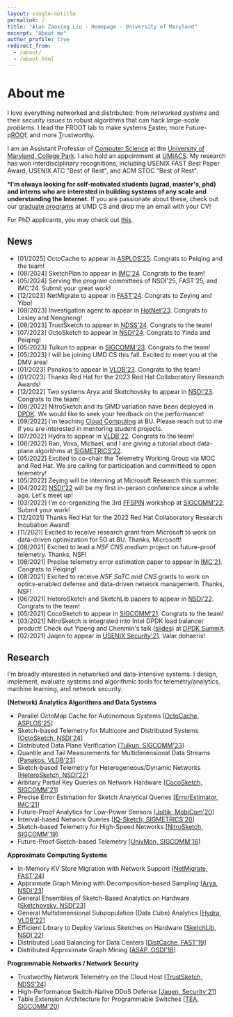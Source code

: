 ```yaml
---
layout: single-notitle
permalink: /
title: "Alan Zaoxing Liu - Homepage - University of Maryland"
excerpt: "About me"
author_profile: true
redirect_from: 
  - /about/
  - /about.html
---
```

About me
======
I love everything networked and distributed: from *networked systems* and their *security issues* to robust algorithms that can hack *large-scale problems*. I lead the FROOT lab to make systems <u>F</u>aster, more Future-p<u>ROO</u>f, and more <u>T</u>rustworthy. 

I am an Assistant Professor of [Computer Science](https://www.cs.umd.edu/) at the [University of Maryland, College Park](https://www.umd.edu/). I also hold an appointment at [UMIACS](https://www.umiacs.umd.edu/). My research has won interdisciplinary recognitions, including USENIX FAST Best Paper Award, USENIX ATC "Best of Rest", and ACM STOC "Best of Rest".

***I'm always looking for self-motivated students (ugrad, master's, phd) and interns who are interested in building systems of any scale and understanding the Internet.** If you are passionate about these, check out our [graduate programs](https://www.cs.umd.edu/grad/catalog#applying) at UMD CS and drop me an email with your CV! 

For PhD applicants, you may check out [this](/files/UMD-PhD-Recruitment.pdf).

<!-- **Feel free to contact me if you are interested in research internship opportunites.** -->


News
------
* [01/2025]  OctoCache to appear in [ASPLOS'25](https://www.asplos-conference.org/asplos2025/). Congrats to Peiqing and the team!
* [08/2024]  SketchPlan to appear in [IMC'24](https://conferences.sigcomm.org/imc/2024/). Congrats to the team!
* [05/2024]  Serving the program committees of NSDI'25, FAST'25, and IMC'24. Submit your great work!
* [12/2023]  NetMigrate to appear in [FAST'24](https://www.usenix.org/conference/fast24). Congrats to Zeying and Yibo!
* [09/2023]  Investigation agent to appear in [HotNet'23](https://conferences.sigcomm.org/hotnets/2023/index.html). Congrats to Lesley and Nengneng!
* [08/2023]  TrustSketch to appear in [NDSS'24](https://www.ndss-symposium.org/ndss2024/). Congrats to the team!
* [07/2023]  OctoSketch to appear in [NSDI'24](https://www.usenix.org/conference/nsdi24). Congrats to Yinda and Peiqing!    
* [05/2023]  Tulkun to appear in [SIGCOMM'23](https://conferences.sigcomm.org/sigcomm/2023/). Congrats to the team!
* [05/2023]  I will be joining UMD CS this fall. Excited to meet you at the DMV area!
* [01/2023]  Panakos to appear in [VLDB'23](https://vldb.org/2023/). Congrats to the team!
* [01/2023]  Thanks Red Hat for the 2023 Red Hat Collaboratory Research Awards!   
* [12/2022]  Two systems Arya and Sketchovsky to appear in [NSDI'23](https://www.usenix.org/conference/nsdi23). Congrats to the team! 
* [09/2022]  NitroSketch and its SIMD variation have been deployed in [DPDK](https://patches.dpdk.org/project/dpdk/patch/20220916030317.3111820-2-leyi.rong@intel.com/). We would like to seek your feedback on the performance! 
* [09/2022]  I'm teaching [Cloud Computing](/teaching/2022-fall-cloud) at BU. Please reach out to me if you are interested in mentoring student projects.
* [07/2022]  Hydra to appear in [VLDB'22](https://vldb.org/2022/). Congrats to the team!
* [06/2022]  Ran, Vova, Michael, and I are giving a tutorial about data-plane algorithms at [SIGMETRICS'22](https://www.sigmetrics.org/sigmetrics2022/tutorials.html).
* [05/2022]  Excited to co-chair the Telemetry Working Group via MOC and Red Hat. We are calling for participation and committeed to open telemetry!  
* [05/2022]  Zeying will be interning at Microsoft Research this summer.  
* [04/2022]  [NSDI'22](https://www.usenix.org/conference/nsdi22) will be my first in-person conference since a while ago. Let's meet up!  
* [03/2022]  I'm co-organizing the 3rd [FFSPIN](https://conferences.sigcomm.org/sigcomm/2022/workshop-ffspin.html) workshop at [SIGCOMM'22](https://conferences.sigcomm.org/sigcomm/2022/). Submit your work!  
* [12/2021]  Thanks Red Hat for the 2022 Red Hat Collaboratory Research Incubation Award!  
* [11/2021]  Excited to receive research grant from Microsoft to work on data-driven optimization for 5G at BU. Thanks, Microsoft!  
* [08/2021]  Excited to lead a *NSF CNS medium* project on future-proof telemetry. Thanks, NSF!  
* [08/2021]  Precise telemetry error estimation paper to appear in [IMC'21](https://conferences.sigcomm.org/imc/2021/). Congrats to Peiqing!  
* [08/2021]  Excited to receive *NSF SaTC and CNS* grants to work on optics-enabled defense and data-driven network management. Thanks, NSF!
* [06/2021]  HeteroSketch and SketchLib papers to appear in [NSDI'22](https://www.usenix.org/conference/nsdi22). Congrats to the team!  
* [05/2021]  CocoSketch to appear in [SIGCOMM'21](https://conferences.sigcomm.org/sigcomm/2021/). Congrats to the team!  
* [03/2021]  NitroSketch is integrated into Intel DPDK load balancer product! Check out Yipeng and Chenmin's talk ([slides](https://static.sched.com/hosted_files/dpdksummitapac2021/35/Handling%20Elephant%20Flow%20on%20a%20DPDK-Based%20Load%20Balancer.pdf)) at [DPDK Summit](https://sched.co/hdLm).  
* [02/2021]  Jaqen to appear in [USENIX Security'21](https://www.usenix.org/conference/usenixsecurity21). Valar dohaeris!
<!-- * [01/2021]  Started at Boston for a new adventure. -->



Research
------
I'm broadly interested in networked and data-intensive systems. I design, implement, evaluate systems and algorithmic tools for telemetry/analytics, machine learning, and network security.

**(Network) Analytics Algorithms and Data Systems**
- Parallel OctoMap Cache for Autonomous Systems [[OctoCache, ASPLOS'25]()]
- Sketch-based Telemetry for Multicore and Distributed Systems [[OctoSketch, NSDI'24](/papers/2024/NSDI24_OctoSketch.pdf)]
- Distributed Data Plane Verification [[Tulkun, SIGCOMM'23](/papers/2023/SIGCOMM23_Tulkun.pdf)]
- Quantile and Tail Measurements for Multidimensional Data Streams [[Panakos, VLDB'23](/papers/2023/VLDB23_Panakos.pdf)]
- Sketch-based Telemetry for Heterogeneous/Dynamic Networks [[HeteroSketch, NSDI'22](/papers/2022/NSDI2022_HeteroSketch.pdf)]
- Arbitary Partial Key Queries on Network Hardware [[CocoSketch, SIGCOMM'21](/papers/2021/SIGCOMM21-CocoSketch.pdf)]
- Precise Error Estimation for Sketch Analytical Queries [[ErrorEstimator, IMC'21](/papers/2021/IMC21_ErrorEstimation.pdf)]
- Future-Proof Analytics for Low-Power Sensors [[Joltik, MobiCom'20](/papers/2020/MobiCom20_Joltik.pdf)]
- Interval-based Network Queries [[IQ-Sketch, SIGMETRICS'20](/papers/2020/SIGMETRICS20_Interval_Query.pdf)]
- Sketch-based Telemetry for High-Speed Networks [[NitroSketch, SIGCOMM'19](/papers/2019/SIGCOMM19_NitroSketch.pdf)]
- Future-Proof Sketch-based Telemetry [[UnivMon, SIGCOMM'16](/papers/2016/SIGCOMM16_UnivMon.pdf)]

**Approximate Computing Systems**
- In-Memory KV Store Migration with Network Support [[NetMigrate, FAST'24](/papers/2024/FAST24_NetMigrate.pdf)]
- Apprximate Graph Mining with Decomposition-based Sampling [[Arya, NSDI'23](/papers/2023/NSDI23_Arya.pdf)]
- General Ensembles of Sketch-Based Analytics on Hardware [[Sketchovsky, NSDI'23](/papers/2023/NSDI23_Sketchovsky.pdf)]
- General Multidimensional Subpopulation (Data Cube) Analytics [[Hydra, VLDB'22](/papers/2022/VLDB22_Hydra.pdf)]
- Efficient Library to Deploy Various Sketches on Hardware [[SketchLib, NSDI'22](/papers/2022/NSDI2022_SketchLib.pdf)]
- Distributed Load Balancing for Data Centers [[DistCache, FAST'19](/papers/2019/FAST19_DistCache.pdf)]
- Distributed Approximate Graph Mining [[ASAP, OSDI'18](/papers/2018/OSDI18_ASAP.pdf)]

**Programmable Networks / Network Security**
- Trustworthy Network Telemetry on the Cloud Host [[TrustSketch, NDSS'24](/papers/2024/NDSS24_TrustSketch.pdf)]
- High-Performance Switch-Native DDoS Defense [[Jaqen, Security'21](/papers/2021/USENIX_Security21_Jaqen.pdf)]
- Table Extension Architecture for Programmable Switches [[TEA, SIGCOMM'20](/papers/2020/SIGCOMM20_TEA.pdf)]


